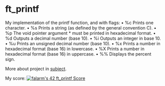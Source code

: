 # ft_printf

My implementation of the printf function, and with flags:
• %c Prints one character.
• %s Prints a string (as defined by the general convention C).
• %p The void pointer argument * must be printed in hexadecimal format.
• %d Outputs a decimal number (base 10).
• %i Outputs an integer in base 10.
• %u Prints an unsigned decimal number (base 10).
• %x Prints a number in hexadecimal format (base 16) in lowercase.
• %X Prints a number in hexadecimal format (base 16) in uppercase.
• %% Displays the percent sign.

More about project in [subject](https://github.com/Fuse23/ft_printf/blob/main/en.subject.pdf).

My score: [![falarm's 42 ft_printf Score](https://badge42.vercel.app/api/v2/cl23rylyn001609lbgc4t4lzn/project/2390315)](https://github.com/JaeSeoKim/badge42)
